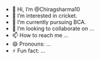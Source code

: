 - 👋 Hi, I’m @Chiragsharma10
- 👀 I’m interested in cricket.
- 🌱 I’m currently pursuing BCA.
- 💞️ I’m looking to collaborate on ...
- 📫 How to reach me ...
- 😄 Pronouns: ...
- ⚡ Fun fact: ...

<!---
Chiragsharma10/Chiragsharma10 is a ✨ special ✨ repository because its `README.md` (this file) appears on your GitHub profile.
You can click the Preview link to take a look at your changes.
--->
